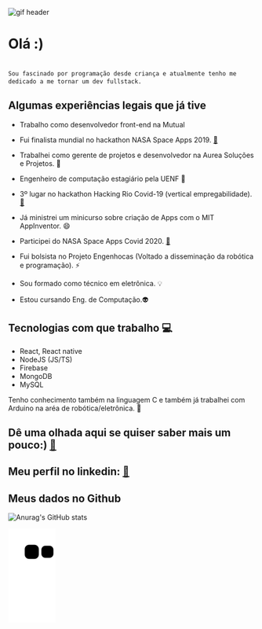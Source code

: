 ![gif header](https://i.pinimg.com/originals/f5/5b/0f/f55b0f3e0d9b878ed9192b8358fd1480.gif)

# Olá :)

```

Sou fascinado por programação desde criança e atualmente tenho me dedicado a me tornar um dev fullstack.

```

## Algumas experiências legais que já tive

- Trabalho como desenvolvedor front-end na Mutual

- Fui finalista mundial no hackathon NASA Space Apps 2019. [:link:](https://www.dropbox.com/s/ycxocq1ah30posc/Certificate%20-%20NASA%20SPACE%20APPS%20-%202019%20-1.pdf?dl=0)

- Trabalhei como gerente de projetos e desenvolvedor na Aurea Soluções e Projetos. 👾

- Engenheiro de computação estagiário pela UENF 🚀

- 3º lugar no hackathon Hacking Rio Covid-19 (vertical empregabilidade). [:link:](https://www.dropbox.com/s/ybnh3uhewqvdyp5/Hacking%20help%20-%20Gabriel%20de%20Matos%20Gomes.pdf?dl=0)

- Já ministrei um minicurso sobre criação de Apps com o MIT AppInventor. :smile:

- Participei do NASA Space Apps Covid 2020. [:link:](https://www.dropbox.com/s/4qy110hi6h7brsr/certificado%20nasa%20space%20apps%20covid.PNG?dl=0)

- Fui bolsista no Projeto Engenhocas (Voltado a disseminação da robótica e programação). :zap:

- Sou formado como técnico em eletrônica. :bulb:

- Estou cursando Eng. de Computação.:alien:

## Tecnologias com que trabalho :computer:

  - React, React native
  - NodeJS (JS/TS)
  - Firebase
  - MongoDB
  - MySQL
  
  Tenho conhecimento também na linguagem C e também já trabalhei com Arduino na aréa de robótica/eletrônica. :wrench:
  
## Dê uma olhada aqui se quiser saber mais um pouco:) [:link:](https://www.gom3s.com/)
## Meu perfil no linkedin: [:link:](https://www.linkedin.com/in/gabriel-gomes-a0681a157/)

## Meus dados no Github
![Anurag's GitHub stats](https://github-readme-stats.vercel.app/api?username=g0m3s&show_icons=true&theme=radical)

![Snake animation](https://github.com/rafaballerini/rafaballerini/blob/output/github-contribution-grid-snake.svg)
